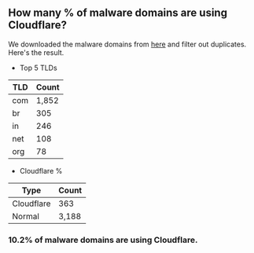 ## How many % of malware domains are using Cloudflare?


We downloaded the malware domains from [here](https://urlhaus.abuse.ch) and filter out duplicates.
Here's the result.


[//]: # (start replacement)


- Top 5 TLDs

| TLD | Count |
| --- | --- |
| com | 1,852 |
| br | 305 |
| in | 246 |
| net | 108 |
| org | 78 |


- Cloudflare %

| Type | Count |
| --- | --- |
| Cloudflare | 363 |
| Normal | 3,188 |


### 10.2% of malware domains are using Cloudflare.